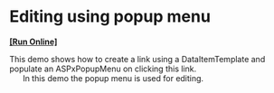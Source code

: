 # Editing using popup menu
<!-- run online -->
**[[Run Online]](https://codecentral.devexpress.com/e38)**
<!-- run online end -->


<p>This demo shows how to create a link using a DataItemTemplate and populate an ASPxPopupMenu on clicking this link.<br />
      In this demo the popup menu is used for editing.</p>

<br/>


